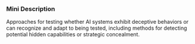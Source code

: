 ### Mini Description

Approaches for testing whether AI systems exhibit deceptive behaviors or can recognize and adapt to being tested, including methods for detecting potential hidden capabilities or strategic concealment.
